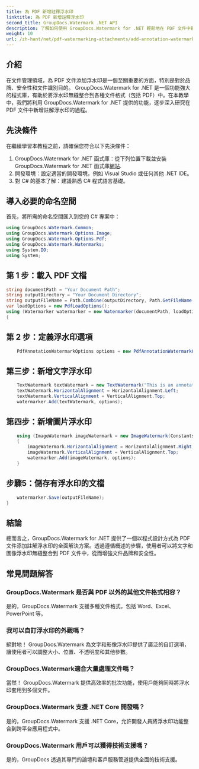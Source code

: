 ```yaml
---
title: 為 PDF 新增註釋浮水印
linktitle: 為 PDF 新增註釋浮水印
second_title: GroupDocs.Watermark .NET API
description: 了解如何使用 GroupDocs.Watermark for .NET 輕鬆地在 PDF 文件中新增註解浮水印。輕鬆增強文件品牌和安全性。
weight: 10
url: /zh-hant/net/pdf-watermarking-attachments/add-annotation-watermark-pdf/
---
```

## 介紹
在文件管理領域，為 PDF 文件添加浮水印是一個至關重要的方面，特別是對於品牌、安全性和文件識別目的。 GroupDocs.Watermark for .NET 是一個功能強大的程式庫，有助於將浮水印無縫整合到各種文件格式（包括 PDF）中。在本教學中，我們將利用 GroupDocs.Watermark for .NET 提供的功能，逐步深入研究在 PDF 文件中新增註解浮水印的過程。
## 先決條件
在繼續學習本教程之前，請確保您符合以下先決條件：
1.  GroupDocs.Watermark for .NET 函式庫：從下列位置下載並安裝 GroupDocs.Watermark for .NET 函式庫[網站](https://releases.groupdocs.com/Watermark/net/).
2. 開發環境：設定適當的開發環境，例如 Visual Studio 或任何其他 .NET IDE。
3. 對 C# 的基本了解：建議熟悉 C# 程式語言基礎。

## 導入必要的命名空間
首先，將所需的命名空間匯入到您的 C# 專案中：
```csharp
using GroupDocs.Watermark.Common;
using GroupDocs.Watermark.Options.Image;
using GroupDocs.Watermark.Options.Pdf;
using GroupDocs.Watermark.Watermarks;
using System.IO;
using System;
```
## 第 1 步：載入 PDF 文檔
```csharp
string documentPath = "Your Document Path";
string outputDirectory = "Your Document Directory";
string outputFileName = Path.Combine(outputDirectory, Path.GetFileName(documentPath));
var loadOptions = new PdfLoadOptions();
using (Watermarker watermarker = new Watermarker(documentPath, loadOptions))
{
```
## 第 2 步：定義浮水印選項
```csharp
	PdfAnnotationWatermarkOptions options = new PdfAnnotationWatermarkOptions();
```
## 第三步：新增文字浮水印
```csharp
	TextWatermark textWatermark = new TextWatermark("This is an annotation watermark", new Font("Arial", 8));
	textWatermark.HorizontalAlignment = HorizontalAlignment.Left;
	textWatermark.VerticalAlignment = VerticalAlignment.Top;
	watermarker.Add(textWatermark, options);
```
## 第四步：新增圖片浮水印
```csharp
	using (ImageWatermark imageWatermark = new ImageWatermark(Constants.ProtectJpg))
	{
		imageWatermark.HorizontalAlignment = HorizontalAlignment.Right;
		imageWatermark.VerticalAlignment = VerticalAlignment.Top;
		watermarker.Add(imageWatermark, options);
	}
```
## 步驟5：儲存有浮水印的文檔
```csharp
	watermarker.Save(outputFileName);
}
```

## 結論
總而言之，GroupDocs.Watermark for .NET 提供了一個以程式設計方式為 PDF 文件添加註解浮水印的全面解決方案。透過遵循概述的步驟，使用者可以將文字和圖像浮水印無縫整合到 PDF 文件中，從而增強文件品牌和安全性。
## 常見問題解答
### GroupDocs.Watermark 是否與 PDF 以外的其他文件格式相容？
是的，GroupDocs.Watermark 支援多種文件格式，包括 Word、Excel、PowerPoint 等。
### 我可以自訂浮水印的外觀嗎？
絕對地！ GroupDocs.Watermark 為文字和影像浮水印提供了廣泛的自訂選項，讓使用者可以調整大小、位置、不透明度和其他參數。
### GroupDocs.Watermark適合大量處理文件嗎？
當然！ GroupDocs.Watermark 提供高效率的批次功能，使用戶能夠同時將浮水印套用到多個文件。
### GroupDocs.Watermark 支援 .NET Core 開發嗎？
是的，GroupDocs.Watermark 支援 .NET Core，允許開發人員將浮水印功能整合到跨平台應用程式中。
### GroupDocs.Watermark 用戶可以獲得技術支援嗎？
是的，GroupDocs 透過其專門的論壇和客戶服務管道提供全面的技術支援。
